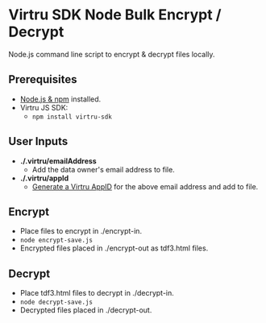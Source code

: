 # Virtru SDK Node Bulk Encrypt / Decrypt
Node.js command line script to encrypt & decrypt files locally.

## Prerequisites
- [Node.js & npm](https://docs.npmjs.com/getting-started/installing-node#1-install-nodejs--npm) installed.
- Virtru JS SDK:
  - `npm install virtru-sdk`

## User Inputs
- **./.virtru/emailAddress**
  - Add the data owner's email address to file.
- **./.virtru/appId**
  - [Generate a Virtru AppID](https://developer.virtru.com/docs/how-to-add-authentication#section-1-appid-token-downloaded) for the above email address and add to file.

## Encrypt
- Place files to encrypt in ./encrypt-in.
- ```node encrypt-save.js```
- Encrypted files placed in ./encrypt-out as tdf3.html files.


## Decrypt
- Place tdf3.html files to decrypt in ./decrypt-in.
- ```node decrypt-save.js```
- Decrypted files placed in ./decrypt-out.
